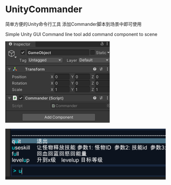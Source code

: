 # UnityCommander
简单方便的Unity命令行工具
添加Commander脚本到场景中即可使用

Simple Unity GUI Command line tool
add command component to scene

![image](https://github.com/JadenSailing/UnityCommander/blob/master/Doc/Component.png)


![image](https://github.com/JadenSailing/UnityCommander/blob/master/Doc/Command.png)

